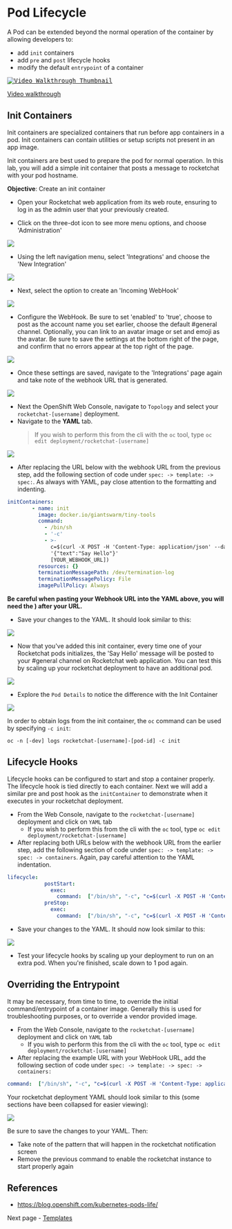 # Pod Lifecycle
A Pod can be extended beyond the normal operation of the container by allowing developers to: 
- add `init` containers
- add `pre` and `post` lifecycle hooks
- modify the default `entrypoint` of a container 

<kbd>[![Video Walkthrough Thumbnail](././images/15_pod_lifecycle_thumb.png)](https://youtu.be/T3n3i-ucmkE)</kbd>

[Video walkthrough](https://youtu.be/T3n3i-ucmkE)

## Init Containers
Init containers are specialized containers that run before app containers in a pod. Init containers can contain utilities or setup scripts not present in an app image.

Init containers are best used to prepare the pod for normal operation. In this lab, you will add a simple init container that posts a message to rocketchat with your pod hostname.

__Objective__: Create an init container
- Open your Rocketchat web application from its web route, ensuring to log in as the admin user that your previously created. 

- Click on the three-dot icon to see more menu options, and choose 'Administration' 

<kbd>![](./images/15_pod_lifecycle_03.png)</kbd>

- Using the left navigation menu, select 'Integrations' and choose the 'New Integration' 

<kbd>![](./images/15_pod_lifecycle_04.png)</kbd>

- Next, select the option to create an 'Incoming WebHook' 

<kbd>![](./images/15_pod_lifecycle_05.png)</kbd>

- Configure the WebHook. Be sure to set 'enabled' to 'true', choose to post as the account name you set earlier, choose the default #general channel. Optionally, you can link to an avatar image or set and emoji as the avatar. Be sure to save the settings at the bottom right of the page, and confirm that no errors appear at the top right of the page. 

<kbd>![](./images/15_pod_lifecycle_06.png)</kbd>

- Once these settings are saved, navigate to the 'Integrations' page again and take note of the webhook URL that is generated.

<kbd>![](./images/15_pod_lifecycle_07.png)</kbd>

- Next the OpenShift Web Console, navigate to `Topology` and select your `rocketchat-[username]` deployment.
- Navigate to the __YAML__ tab.
  > If you wish to perform this from the cli with the `oc` tool, type `oc edit deployment/rocketchat-[username]`


<kbd>![](./images/12_pod_lifecycle_01.png)</kbd>

- After replacing the URL below with the webhook URL from the previous step, add the following section of code under `spec: -> template: -> spec:`. As always with YAML, pay close attention to the formatting and indenting. 

```YAML
initContainers:
        - name: init
          image: docker.io/giantswarm/tiny-tools
          command:
            - /bin/sh
            - '-c'
            - >-
              c=$(curl -X POST -H 'Content-Type: application/json' --data
              '{"text":"Say Hello"}'
              [YOUR_WEBHOOK_URL])
          resources: {}
          terminationMessagePath: /dev/termination-log
          terminationMessagePolicy: File
          imagePullPolicy: Always
```
**Be careful when pasting your Webhook URL into the YAML above, you will need the ) after your URL.** 
- Save your changes to the YAML. It should look similar to this: 

<kbd>![](./images/15_pod_lifecycle_08.png)</kbd>


- Now that you've added this init container, every time one of your Rocketchat pods initializes, the 'Say Hello' message will be posted to your #general channel on Rocketchat web application. You can test this by scaling up your rocketchat deployment to have an additional pod. 

<kbd>![](./images/15_pod_lifecycle_09.png)</kbd>

- Explore the `Pod Details` to notice the difference with the Init Container 

<kbd>![](./images/12_pod_lifecycle_02.png)</kbd>

In order to obtain logs from the init container, the `oc` command can be used by specifying `-c init`: 

```
oc -n [-dev] logs rocketchat-[username]-[pod-id] -c init
```

## Lifecycle Hooks
Lifecycle hooks can be configured to start and stop a container properly. The lifecycle hook is tied directly to each container. Next we will add a similar pre and post hook as the `initContainer` to demonstrate when it executes in your rocketchat deployment. 

- From the Web Console, navigate to the `rocketchat-[username]` deployment and click on `YAML` tab
    - If you wish to perform this from the cli with the `oc` tool, type `oc edit deployment/rocketchat-[username]`
- After replacing both URLs below with the webhook URL from the earlier step, add the following section of code under `spec: -> template: -> spec: -> containers`. Again, pay careful attention to the YAML indentation. 
```YAML
lifecycle:
            postStart:
              exec:
                command:  ["/bin/sh", "-c", "c=$(curl -X POST -H 'Content-Type: application/json' --data '{\"text\": \"'\"$HOSTNAME\"' is at the postStart phase, hooray! \"}'  http://YOUR_WEBHOOK_URL)"]
            preStop:
              exec:
                command:  ["/bin/sh", "-c", "c=$(curl -X POST -H 'Content-Type: application/json' --data '{\"text\": \"'\"$HOSTNAME\"' is just about to STOPPPPPP! \"}'  http://YOUR_WEBHOOK_URL)"]        
```
-  Save your changes to the YAML. It should now look similar to this: 

<kbd>![](./images/15_pod_lifecycle_10.png)</kbd>

- Test your lifecycle hooks by scaling up your deployment to run on an extra pod. When you're finished, scale down to 1 pod again. 

## Overriding the Entrypoint 
It may be necessary, from time to time, to override the initial command/entrypoint of a container image. Generally this is used for troubleshooting purposes, or to override a vendor provided image. 

- From the Web Console, navigate to the `rocketchat-[username]` deployment and click on `YAML` tab
    - If you wish to perform this from the cli with the `oc` tool, type `oc edit deployment/rocketchat-[username]`
- After replacing the example URL with your WebHook URL, add the following section of code under `spec: -> template: -> spec: -> containers:`

```YAML
command:  ["/bin/sh", "-c", "c=$(curl -X POST -H 'Content-Type: application/json' --data '{\"text\": \"'\"$HOSTNAME\"' is AN OVERRIDING COMMAND! \"}' https://chat.pathfinder.gov.bc.ca/hooks/xxx/xxx)"]
```

Your rocketchat deployment YAML should look similar to this (some sections have been collapsed for easier viewing):

<kbd>![](./images/15_pod_lifecycle_11.png)</kbd>


Be sure to save the changes to your YAML. Then:
- Take note of the pattern that will happen in the rocketchat notification screen
- Remove the previous command to enable the rocketchat instance to start properly again

## References
- https://blog.openshift.com/kubernetes-pods-life/

Next page - [Templates](./16_templates.md)